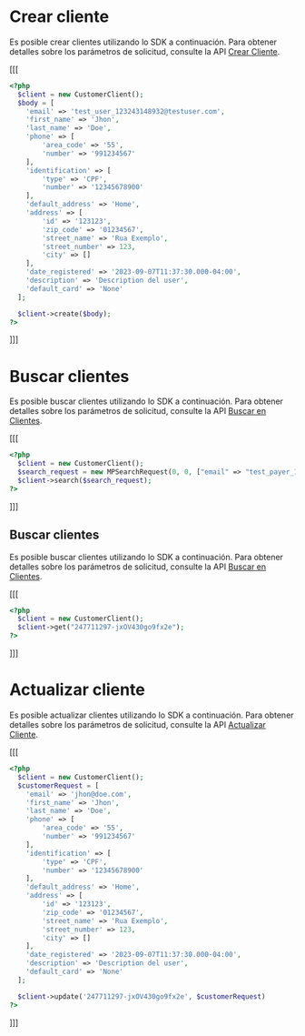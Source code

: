 # Crear cliente

Es posible crear clientes utilizando lo SDK a continuación. Para obtener detalles sobre los parámetros de solicitud, consulte la API [Crear Cliente](https://www.mercadopago[FAKER][URL][DOMAIN]/developers/es/reference/customers/_customers/post).

[[[
```php
<?php
  $client = new CustomerClient();
  $body = [
    'email' => 'test_user_123243148932@testuser.com',
    'first_name' => 'Jhon',
    'last_name' => 'Doe',
    'phone' => [
        'area_code' => '55',
        'number' => '991234567'
    ],
    'identification' => [
        'type' => 'CPF',
        'number' => '12345678900'
    ],
    'default_address' => 'Home',
    'address' => [
        'id' => '123123',
        'zip_code' => '01234567',
        'street_name' => 'Rua Exemplo',
        'street_number' => 123,
        'city' => []
    ],
    'date_registered' => '2023-09-07T11:37:30.000-04:00',
    'description' => 'Description del user',
    'default_card' => 'None'
  ];

  $client->create($body);
?>
```
]]]

# Buscar clientes

Es posible buscar clientes utilizando lo SDK a continuación. Para obtener detalles sobre los parámetros de solicitud, consulte la API [Buscar en Clientes](https://www.mercadopago[FAKER][URL][DOMAIN]/developers/es/reference/customers/_customers_search/get).

[[[

```php
<?php
  $client = new CustomerClient();
  $search_request = new MPSearchRequest(0, 0, ["email" => "test_payer_12345@testuser.com"]);
  $client->search($search_request);
?>
```
]]]

## Buscar clientes

Es posible buscar clientes utilizando lo SDK a continuación. Para obtener detalles sobre los parámetros de solicitud, consulte la API [Buscar en Clientes](https://www.mercadopago[FAKER][URL][DOMAIN]/developers/es/reference/customers/_customers_search/get).

[[[
```php
<?php
  $client = new CustomerClient();
  $client->get("247711297-jxOV430go9fx2e");
?>
```
]]]

# Actualizar cliente

Es posible actualizar clientes utilizando lo SDK a continuación. Para obtener detalles sobre los parámetros de solicitud, consulte la API [Actualizar Cliente](https://www.mercadopago[FAKER][URL][DOMAIN]/developers/es/reference/customers/_customers_id/put).

[[[
```php
<?php
  $client = new CustomerClient();
  $customerRequest = [
    'email' => 'jhon@doe.com',
    'first_name' => 'Jhon',
    'last_name' => 'Doe',
    'phone' => [
        'area_code' => '55',
        'number' => '991234567'
    ],
    'identification' => [
        'type' => 'CPF',
        'number' => '12345678900'
    ],
    'default_address' => 'Home',
    'address' => [
        'id' => '123123',
        'zip_code' => '01234567',
        'street_name' => 'Rua Exemplo',
        'street_number' => 123,
        'city' => []
    ],
    'date_registered' => '2023-09-07T11:37:30.000-04:00',
    'description' => 'Description del user',
    'default_card' => 'None'
  ];

  $client->update('247711297-jxOV430go9fx2e', $customerRequest)
?>
```
]]]